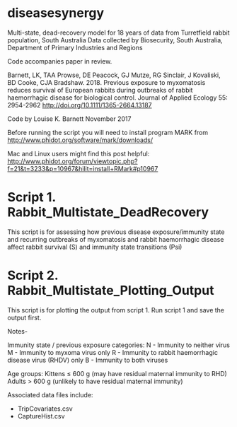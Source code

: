 # diseasesynergy
Multi-state, dead-recovery model for 18 years of data from Turretfield rabbit population, South Australia 
Data collected by Biosecurity, South Australia, Department of Primary Industries and Regions

Code accompanies paper in review.

Barnett, LK, TAA Prowse, DE Peacock, GJ Mutze, RG Sinclair, J Kovaliski, BD Cooke, CJA Bradshaw. 2018. Previous exposure to myxomatosis reduces survival of European rabbits during outbreaks of rabbit haemorrhagic disease for biological control. Journal of Applied Ecology 55: 2954-2962 http://doi.org/10.1111/1365-2664.13187

Code by Louise K. Barnett
November 2017

Before running the script you will need to install program MARK from
http://www.phidot.org/software/mark/downloads/

Mac and Linux users might find this post helpful:
http://www.phidot.org/forum/viewtopic.php?f=21&t=3233&p=10967&hilit=install+RMark#p10967

# Script 1. Rabbit_Multistate_DeadRecovery
This script is for assessing how previous disease exposure/immunity state and recurring outbreaks of myxomatosis and rabbit haemorrhagic disease affect rabbit survival (S) and immunity state transitions (Psi)

# Script 2. Rabbit_Multistate_Plotting_Output
This script is for plotting the output from script 1. Run script 1 and save the output first.

Notes-

Immunity state / previous exposure categories:
N - Immunity to neither virus
M - Immunity to myxoma virus only
R - Immunity to rabbit haemorrhagic disease virus (RHDV) only
B - Immunity to both viruses

Age groups:
Kittens ≤ 600 g (may have residual maternal immunity to RHD)
Adults > 600 g (unlikely to have residual maternal immunity)

Associated data files include:
- TripCovariates.csv
- CaptureHist.csv
